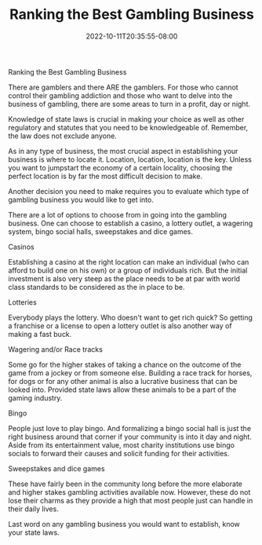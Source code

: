﻿---
title: "Ranking the Best Gambling Business"
date: 2022-10-11T20:35:55-08:00
description: "Gambling Tips for Web Success"
featured_image: "/images/Gambling.jpg"
tags: ["Gambling"]
---

Ranking the Best Gambling Business

There are gamblers and there ARE the gamblers. For those who cannot control their gambling addiction and those who want to delve into the business of gambling, there are some areas to turn in a profit, day or night.

Knowledge of state laws is crucial in making your choice as well as other regulatory and statutes that you need to be knowledgeable of. Remember, the law does not exclude anyone.

As in any type of business, the most crucial aspect in establishing your business is where to locate it. Location, location, location is the key. Unless you want to jumpstart the economy of a certain locality, choosing the perfect location is by far the most difficult decision to make.

Another decision you need to make requires you to evaluate which type of gambling business you would like to get into. 

There are a lot of options to choose from in going into the gambling business. One can choose to establish a casino, a lottery outlet, a wagering system, bingo social halls, sweepstakes and dice games.

Casinos

Establishing a casino at the right location can make an individual (who can afford to build one on his own) or a group of individuals rich. But the initial investment is also very steep as the place needs to be at par with world class standards to be considered as the in place to be.

Lotteries

Everybody plays the lottery. Who doesn't want to get rich quick? So getting a franchise or a license to open a lottery outlet is also another way of making a fast buck.

Wagering and/or Race tracks

Some go for the higher stakes of taking a chance on the outcome of the game from a jockey or from someone else. Building a race track for horses, for dogs or for any other animal is also a lucrative business that can be looked into. Provided state laws allow these animals to be a part of the gaming industry.

Bingo

People just love to play bingo. And formalizing a bingo social hall is just the right business around that corner if your community is into it day and night. Aside from its entertainment value, most charity institutions use bingo socials to forward their causes and solicit funding for their activities.

Sweepstakes and dice games

These have fairly been in the community long before the more elaborate and higher stakes gambling activities available now. However, these do not lose their charms as they provide a high that most people just can handle in their daily lives.

Last word on any gambling business you would want to establish, know your state laws.

